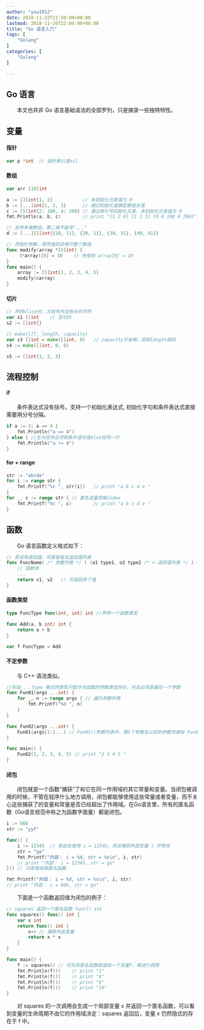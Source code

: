 ```yaml
---
author: "ysw1912"
date: 2018-11-22T11:50:00+08:00
lastmod: 2018-11-26T22:04:00+08:00
title: "Go 语言入门"
tags: [
    "Golang"
]
categories: [
    "Golang"
]

---
```


## Go 语言

&emsp;&emsp;本文也并非 Go 语言基础语法的全部罗列，只是摘录一些独特特性。

## 变量

#### 指针

```go
var p *int	// 指针默认值nil
```

#### 数组

```go
var arr [10]int

a := [3]int{1, 2}           // 未初始化元素值为 0
b := [...]int{1, 2, 3}      // 通过初始化值确定数组长度
c := [5]int{2: 100, 4: 200} // 通过索引号初始化元素，未初始化元素值为 0
fmt.Println(a, b, c)        // print "[1 2 0] [1 2 3] [0 0 100 0 200]"

// 支持多维数组，第二维不能写"..."
d := [...][2]int{{10, 11}, {20, 21}, {30, 31}, {40, 41}}

// 传指针参数，若传值则会拷贝整个数组
func modify(array *[5]int) {
    （*array)[0] = 10	// 传值则 array[0] = 10
}
func main() {
    array := [5]int{1, 2, 3, 4, 5}
    modify(&array)
}
```

#### 切片

```go
// 声明slice时，方括号内没有任何字符
var s1 []int	// 空切片
s2 := []int{}

// make([]T, length, capacity)
var s3 []int = make([]int, 0)	// capacity可省略，则和length相同
s4 := make([]int, 0, 0)

s5 := []int{1, 2, 3}
```

## 流程控制

#### if

&emsp;&emsp;条件表达式没有括号。支持一个初始化表达式, 初始化字句和条件表达式直接需要用分号分隔。
```go
if a := 3; a == 4 {
    fmt.Println("a == 4")
} else { //左大括号必须和条件语句或else在同一行
    fmt.Println("a != 4")
}
```

#### for + range

```go
str := "abcde"
for i := range str {
    fmt.Printf("%c ", str[i])	// print "a b c d e "
}
for _, c := range str {	// 匿名变量忽略index
    fmt.Printf("%c ", c)		// print "a b c d e "
}
```

## 函数

&emsp;&emsp;Go 语言函数定义格式如下：
```go
// 若没有返回值，可直接省去返回值列表
func FuncName( /* 参数列表 */ ) (o1 type1, o2 type2 /* <-返回值列表 */ ) {
    // 函数体
    ...
    return v1, v2	// 可返回多个值
}
```

#### 函数类型

```go
type FuncType func(int, int) int //声明一个函数类型

func Add(a, b int) int {
    return a + b
}

var f FuncType = Add
```

#### 不定参数

&emsp;&emsp;与 C++ 语法类似。

```go
//形如 ...type 格式的类型只能作为函数的参数类型存在，并且必须是最后一个参数
func Fun01(args ...int) {
    for _, n := range args { // 遍历参数列表
        fmt.Printf("%d ", n)
    }
}

func Fun02(args ...int) {
    Fun01(args[1:]...) // Fun02()参数列表中，第1个参数及以后的参数传递给 Fun01
}

func main() {
    Fun02(1, 2, 3, 4, 5) // print "2 3 4 5 "
}
```

#### 闭包

&emsp;&emsp;闭包就是一个函数“捕获”了和它在同一作用域的其它常量和变量。当闭包被调用的时候，不管在程序什么地方调用，闭包都能够使用这些常量或者变量，而不关心这些捕获了的变量和常量是否已经超出了作用域。在Go语言里，所有的匿名函数（Go语言规范中称之为函数字面量）都是闭包。

```go
i := 666
str := "yyf"

func() {
    i := 12345	// 若此处使用 i = 12345，则会捕获外部变量 i 并修改
    str = "go"
    fmt.Printf("内部： i = %d, str = %s\n", i, str)
    // print "内部： i = 12345, str = go"
}() // 可直接调用匿名函数

fmt.Printf("外部： i = %d, str = %s\n", i, str)
// print "外部： i = 666, str = go"
```

&emsp;&emsp;下面是一个函数返回值为闭包的例子：

```go
// squares 返回一个匿名函数 func() int
func squares() func() int {
    var x int
    return func() int {
        x++ // 捕获外部变量
        return x * x
    }
}

func main() {
    f := squares() // 可先将匿名函数赋值给一个变量f，再进行调用
    fmt.Println(f())	// print "1"
    fmt.Println(f())	// print "4"
    fmt.Println(f())	// print "9"
    fmt.Println(f())	// print "16"
}
```

&emsp;&emsp;对 squares 的一次调用会生成一个局部变量 x 并返回一个匿名函数，可以看到变量的生命周期不由它的作用域决定：squares 返回后，变量 x 仍然隐式的存在于 f 中。